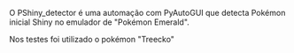 O PShiny_detector é uma automação com PyAutoGUI que detecta Pokémon inicial Shiny no emulador de "Pokémon Emerald".

Nos testes foi utilizado o pokémon "Treecko"
